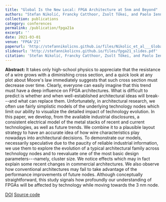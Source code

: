 ```yaml
---
title: "Global Is the New Local: FPGA Architecture at 5nm and Beyond"
authors: "Stefan Nikolić, Francky Catthoor, Zsolt Tőkei, and Paolo Ienne"
collection: publications
category: conferences
permalink: /publication/fpga21a
excerpt: ''
date: 2021-03-01
venue: "FPGA'21"
paperurl: 'http://stefannikolicns.github.io/files/Nikolic_et_al___Global_Is_the_New_Local_FPGA_Architecture_at_5nm_and_Beyond___2021.pdf'
slidesurl: 'http://stefannikolicns.github.io/files/fpga21_slides.pdf'
citation: 'Stefan Nikolić, Francky Catthoor, Zsolt Tőkei, and Paolo Ienne. &quot;Global is the new local: FPGA architecture at 5nm and beyond&quot;. In Proceedings of the 2021 ACM/SIGDA International Symposium on Field-Programmable Gate Arrays, pages 34–44, 2021.' 
---
```


**Abstract:** It takes only high-school physics to appreciate that the resistance of a wire grows with a diminishing cross section, and a quick look at any plot about Moore's law immediately suggests that such cross section must decrease over time. Clearly, everyone can easily imagine that this trend must have a deep influence on FPGA architectures. What is difficult to predict is whether and when well-established architectural ideas will break---and what can replace them. Unfortunately, in architectural research, we often use fairly simplistic models of the underlying technology nodes which limit our ability to visualize the detailed impact of technology evolution. In this paper, we develop, from the available industrial disclosures, a consistent electrical model of the metal stacks of recent and current technologies, as well as future trends. We combine it to a plausible layout strategy to have an accurate idea of how wire characteristics play nowadays into architectural decisions. To demonstrate our models, necessarily speculative due to the paucity of reliable industrial information, we use them to explore the evolution of a typical architectural family across technology nodes and to reevaluate one of the most basic design parameters---namely, cluster size. We notice effects which may in fact explain some recent changes in commercial architectures. We also observe how conventional architectures may fail to take advantage of the performance improvements of future nodes. Although conceptually straightforward, this study signals how profoundly our understanding of FPGAs will be affected by technology while moving towards the 3 nm node. 

[DOI](https://doi.org/10.1145/3431920.3439300)
[Source code](https://github.com/EPFL-LAP/fpga21-scaled-tech)
